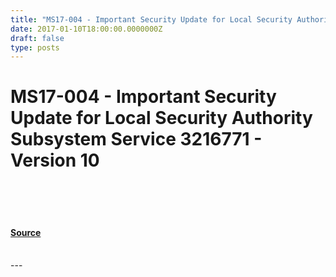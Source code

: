 ```yaml
---
title: "MS17-004 - Important Security Update for Local Security Authority Subsystem Service 3216771 - Version 10"
date: 2017-01-10T18:00:00.0000000Z
draft: false
type: posts
---
```

# MS17-004 - Important Security Update for Local Security Authority Subsystem Service 3216771 - Version 10

<br/>

<br/>

<br/>


#### [Source](https://technet.microsoft.com/en-us/library/security/MS17-004)

<br/>
---
